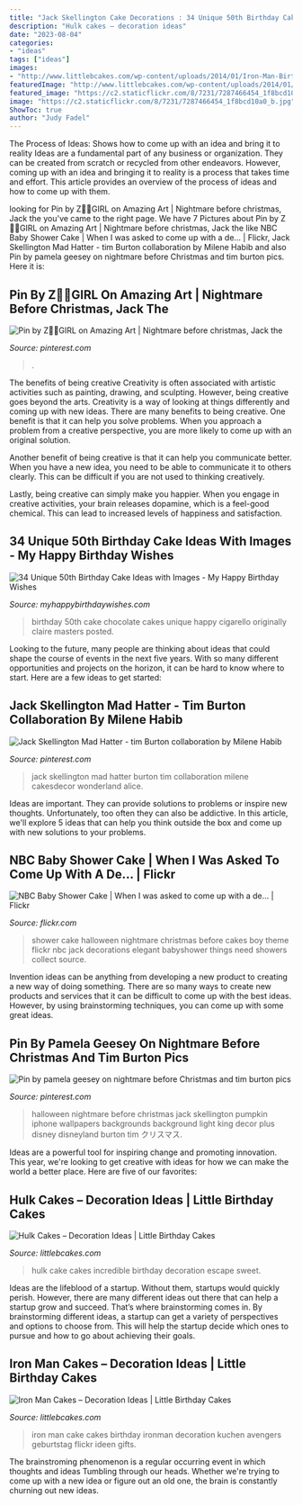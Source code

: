 ```yaml
---
title: "Jack Skellington Cake Decorations : 34 Unique 50th Birthday Cake Ideas With Images"
description: "Hulk cakes – decoration ideas"
date: "2023-08-04"
categories:
- "ideas"
tags: ["ideas"]
images:
- "http://www.littlebcakes.com/wp-content/uploads/2014/01/Iron-Man-Birthday-Cake.jpg"
featuredImage: "http://www.littlebcakes.com/wp-content/uploads/2014/01/Iron-Man-Birthday-Cake.jpg"
featured_image: "https://c2.staticflickr.com/8/7231/7287466454_1f8bcd10a0_b.jpg"
image: "https://c2.staticflickr.com/8/7231/7287466454_1f8bcd10a0_b.jpg"
ShowToc: true
author: "Judy Fadel"
---
```



The Process of Ideas: Shows how to come up with an idea and bring it to reality
Ideas are a fundamental part of any business or organization. They can be created from scratch or recycled from other endeavors. However, coming up with an idea and bringing it to reality is a process that takes time and effort. This article provides an overview of the process of ideas and how to come up with them.

	

		
looking for Pin by Z🧟‍♀️GIRL on Amazing Art | Nightmare before christmas, Jack the you've came to the right page. We have 7 Pictures about Pin by Z🧟‍♀️GIRL on Amazing Art | Nightmare before christmas, Jack the like NBC Baby Shower Cake | When I was asked to come up with a de… | Flickr, Jack Skellington Mad Hatter - tim Burton collaboration by Milene Habib and also Pin by pamela geesey on nightmare before Christmas and tim burton pics. Here it is:
		
    
## Pin By Z🧟‍♀️GIRL On Amazing Art | Nightmare Before Christmas, Jack The

<img loading=lazy src="https://i.pinimg.com/736x/24/06/e0/2406e0dedd343727e6a701af3cb454ce--jack-skellington-pumpkin-jack-skellington-tattoo.jpg" onerror="this.onerror=null;this.src='https://tse1.mm.bing.net/th?id=OIP.2vhlnBoDVQGzwYRVkSprHQHaLc&amp;pid=15.1';" alt="Pin by Z🧟‍♀️GIRL on Amazing Art | Nightmare before christmas, Jack the">

_Source: pinterest.com_

>. 

	

The benefits of being creative
Creativity is often associated with artistic activities such as painting, drawing, and sculpting. However, being creative goes beyond the arts. Creativity is a way of looking at things differently and coming up with new ideas.
There are many benefits to being creative. One benefit is that it can help you solve problems. When you approach a problem from a creative perspective, you are more likely to come up with an original solution.

Another benefit of being creative is that it can help you communicate better. When you have a new idea, you need to be able to communicate it to others clearly. This can be difficult if you are not used to thinking creatively.

Lastly, being creative can simply make you happier. When you engage in creative activities, your brain releases dopamine, which is a feel-good chemical. This can lead to increased levels of happiness and satisfaction.

    
## 34 Unique 50th Birthday Cake Ideas With Images - My Happy Birthday Wishes

<img loading=lazy src="https://www.myhappybirthdaywishes.com/wp-content/uploads/2016/09/chocolate-cigarello-50th-birthday-cakes.jpg" onerror="this.onerror=null;this.src='https://tse3.mm.bing.net/th?id=OIP.5ZdZGaIJNHHN23eqAJaqPQHaJ3&amp;pid=15.1';" alt="34 Unique 50th Birthday Cake Ideas with Images - My Happy Birthday Wishes">

_Source: myhappybirthdaywishes.com_

>birthday 50th cake chocolate cakes unique happy cigarello originally claire masters posted. 

	

Looking to the future, many people are thinking about ideas that could shape the course of events in the next five years. With so many different opportunities and projects on the horizon, it can be hard to know where to start. Here are a few ideas to get started: 

    
## Jack Skellington Mad Hatter - Tim Burton Collaboration By Milene Habib

<img loading=lazy src="https://i.pinimg.com/736x/f8/3a/24/f83a24546cfd4592dbaac266ee78b68b.jpg" onerror="this.onerror=null;this.src='https://tse2.mm.bing.net/th?id=OIP.hZPSnY5-nSU3vs2f_Mnv5AHaJ4&amp;pid=15.1';" alt="Jack Skellington Mad Hatter - tim Burton collaboration by Milene Habib">

_Source: pinterest.com_

>jack skellington mad hatter burton tim collaboration milene cakesdecor wonderland alice. 

	

Ideas are important. They can provide solutions to problems or inspire new thoughts. Unfortunately, too often they can also be addictive. In this article, we'll explore 5 ideas that can help you think outside the box and come up with new solutions to your problems.

    
## NBC Baby Shower Cake | When I Was Asked To Come Up With A De… | Flickr

<img loading=lazy src="https://c2.staticflickr.com/8/7231/7287466454_1f8bcd10a0_b.jpg" onerror="this.onerror=null;this.src='https://tse1.mm.bing.net/th?id=OIP.jtE34qVBXet29dJePTLfFQHaKF&amp;pid=15.1';" alt="NBC Baby Shower Cake | When I was asked to come up with a de… | Flickr">

_Source: flickr.com_

>shower cake halloween nightmare christmas before cakes boy theme flickr nbc jack decorations elegant babyshower things need showers collect source. 

	

Invention ideas can be anything from developing a new product to creating a new way of doing something. There are so many ways to create new products and services that it can be difficult to come up with the best ideas. However, by using brainstorming techniques, you can come up with some great ideas.

    
## Pin By Pamela Geesey On Nightmare Before Christmas And Tim Burton Pics

<img loading=lazy src="https://i.pinimg.com/736x/f1/68/8d/f1688d57c3112b82f9bf5b44ef6d0214.jpg" onerror="this.onerror=null;this.src='https://tse3.mm.bing.net/th?id=OIP.oaHH5N73E6HkOM7SCJ8r5QAAAA&amp;pid=15.1';" alt="Pin by pamela geesey on nightmare before Christmas and tim burton pics">

_Source: pinterest.com_

>halloween nightmare before christmas jack skellington pumpkin iphone wallpapers backgrounds background light king decor plus disney disneyland burton tim クリスマス. 

	

Ideas are a powerful tool for inspiring change and promoting innovation. This year, we're looking to get creative with ideas for how we can make the world a better place. Here are five of our favorites: 

    
## Hulk Cakes – Decoration Ideas | Little Birthday Cakes

<img loading=lazy src="http://www.littlebcakes.com/wp-content/uploads/2014/01/Hulk-Cake-Ideas.jpg" onerror="this.onerror=null;this.src='https://tse3.mm.bing.net/th?id=OIP.YRLp4xFvRdmur3qUP99u5QHaJ4&amp;pid=15.1';" alt="Hulk Cakes – Decoration Ideas | Little Birthday Cakes">

_Source: littlebcakes.com_

>hulk cake cakes incredible birthday decoration escape sweet. 

	

Ideas are the lifeblood of a startup. Without them, startups would quickly perish. However, there are many different ideas out there that can help a startup grow and succeed. That’s where brainstorming comes in. By brainstorming different ideas, a startup can get a variety of perspectives and options to choose from. This will help the startup decide which ones to pursue and how to go about achieving their goals.

    
## Iron Man Cakes – Decoration Ideas | Little Birthday Cakes

<img loading=lazy src="http://www.littlebcakes.com/wp-content/uploads/2014/01/Iron-Man-Birthday-Cake.jpg" onerror="this.onerror=null;this.src='https://tse3.mm.bing.net/th?id=OIP.rrUwrmxHSp5rk_-JzbY5DAHaMJ&amp;pid=15.1';" alt="Iron Man Cakes – Decoration Ideas | Little Birthday Cakes">

_Source: littlebcakes.com_

>iron man cake cakes birthday ironman decoration kuchen avengers geburtstag flickr ideen gifts. 

	

The brainstroming phenomenon is a regular occurring event in which thoughts and ideas Tumbling through our heads. Whether we're trying to come up with a new idea or figure out an old one, the brain is constantly churning out new ideas. 

